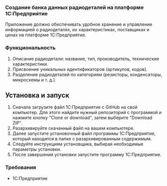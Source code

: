 ### Создание банка данных радиодеталей на платформе 1С:Предприятие
Приложение должно обеспечивать удобное хранение и управление информацией о радиодеталях, их характеристиках, поставщиках и ценах на платформе 1С:Предприятие.
### Функциональность
1. Описание  радиодетали: название, тип, производитель, технические характеристики.
2. Присвоение уникальных идентификаторов (артикулов, кодов).
3. Разделение радиодеталей по категориям (резисторы, конденсаторы, микросхемы и т. д.).
## Установка и запуск
1. Сначала загрузите файл 1С:Предприятие с GitHub на свой компьютер. Для этого найдите нужный репозиторий с программой и нажмите кнопку "Clone or download", затем выберите "Download ZIP".
2. Разархивируйте скачанный файл на вашем компьютере.
3. Далее запустите установочный файл программы 1С:Предприятие, который находится в папке с разархивированным содержимым.
4. Следуйте инструкциям установщика, выбирая необходимые параметры установки.
5. После завершения установки запустите программу 1С:Предприятие.

### Требования
- 1С:Предприятие
